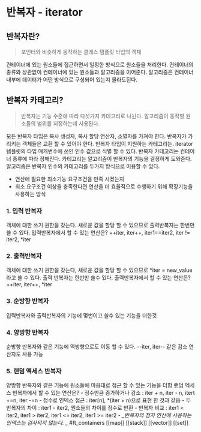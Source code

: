 # 반복자 - iterator
## 반복자란?
>	포인터와 비슷하게 동작하는 클래스 탬플릿 타입의 객체

컨테이너에 있는 원소들에 접근하면서 일정한 방식으로 원소들을 처리한다.
컨테이너의 종류와 상관없이 컨테이너에 있는 원소들과 알고리즘을 이어준다.
알고리즘은 컨테이너 내부에 데이터가 어떤 방식으로 구성되어 있는지 몰라도된다.

## 반복자 카테고리?
>	반복자는 기능 수준에 따라 다섯가지 카테고리로 나뉜다. 알고리즘이 동작할 원소들의 범위를 지정하는데 사용된다.

모든 반복자 타입은 복사 생성자, 복사 할당 연산자, 소멸자를 가져야 한다.
반복자가 가리키는 객체들은 교환 할 수 있어야 한다.
반복자 타입이 지원하는 카테고리는. iterator 템플릿의 타입 매개변수에 쓰인 인수 값으로 식별 할 수 있다.
반복자 카테고리는 컨테이너 종류에 따라 정해진다.
카테고리는 알고리즘이 반복자의 기능을 결정하게 도와준다.
알고리즘은 반복자 인수의 카테고리를 두가지 방식으로 이용할 수 있다.
- 연산에 필요한 최소기능 요구조건을 만족 시켰는지
- 최소 요구조건 이상을 충족한다면 연산을 더 효율적으로 수행하기 위해 확장기능을 사용하는 방식
### 1. 입력 반복자
객체에 대한 쓰기 권한을 갖는다. 새로운 값을 할당 할 수 있으므로 출력반복자는 한번만 쓸 수 있다.
	입력반복자에서 할 수 있는 연산은?
	++iter, iter++, iter1\=\=iter2, iter != iter2, \*iter
### 2. 출력반복자
객체에 대한 쓰기 권한을 갖는다, 새로운 값을 할당 할 수 있으므로 \*iter = new_value 라고 쓸 수 있다.
출력 반복자는 한번만 쓸수 있다.
	출력반복자에서 할 수 있는 연산은?
	++iter, iter++, \*iter

### 3. 순방향 반복자
입력반복자와 출력반복자의 기능에 몇번이고 쓸수 있는 기능을 더한것

### 4. 양방향 반복자
순방향 반복자와 같은 기능에 역방향으로도 이동 할 수 있다.
\-\-iter, iter\-\- 같은 감소 연산자도 사용 가능

### 5. 랜덤 엑세스 반복자
양방향 반복자와 같은 기능에 원소들에 마음대로 접근 할 수 있는 기능을 더함
	랜덤 엑세스 반복자에서 할 수 있는 연산은?
	- 정수만큼 증가하거나 감소 : iter + n, iter - n, itert +=n, iter -=n
	- 정수로 인덱스 접근 : iter[n], \*(iter + n)으로 표현 한 것과 같음
	- 두 반복자의 차이 : iter1 - iter2, 원소들의 차이를 정수로 반환
	- 반복자 비교 : iter1 < iter2, iter1 > iter2, iter1 <= iter2, iter1 >= iter2
	- *_반복자의 첨자 연산에 사용하는 인덱스는 검사되지 않는다. _*
#ft_containers [[map]] [[stack]] [[vector]] [[set]]
